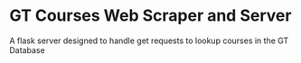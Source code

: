 # GT Courses Web Scraper and Server

A flask server designed to handle get requests to lookup courses in the GT Database

